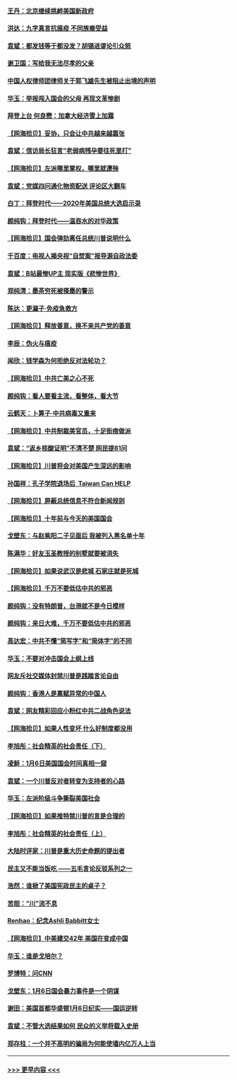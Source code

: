 #### [王丹：北京继续挑衅美国新政府](../pages/nsc993/n12722456.md?t=01311402) 
#### [洪达：九字真言抗瘟疫 不同族裔受益](../pages/nsc993/n12722448.md?t=01311402) 
#### [袁斌：都发钱等于都没发？胡锡进谬论引众怒](../pages/nsc993/n12722393.md?t=01311402) 
#### [谢卫国：写给我无法尽孝的父亲](../pages/nsc993/n12720325.md?t=01311402) 
#### [中国人权律师团律师关于郭飞雄先生被阻止出境的声明](../pages/nsc993/n12720203.md?t=01311402) 
#### [华玉：举报闯入国会的父母 再现文革惨剧](../pages/nsc993/n12719070.md?t=01311402) 
#### [拜登上台 何良懋：加拿大经济雪上加霜](../pages/nsc993/n12718943.md?t=01311402) 
#### [【网海拾贝】妥协，只会让中共越来越嚣张](../pages/nsc993/n12717392.md?t=01311402) 
#### [袁斌：信访局长狂言“老弱病残孕要往死里打”](../pages/nsc993/n12717343.md?t=01311402) 
#### [【网海拾贝】左派哪里掌权，哪里就遭殃](../pages/nsc993/n12715009.md?t=01311402) 
#### [袁斌：党媒四问通化物资配送 评论区大翻车](../pages/nsc993/n12714950.md?t=01311402) 
#### [白丁：拜登时代——2020年美国总统大选启示录](../pages/nsc993/n12714920.md?t=01311402) 
#### [颜纯钩：拜登时代——温吞水的对华政策](../pages/nsc993/n12713245.md?t=01311402) 
#### [【网海拾贝】国会弹劾离任总统川普说明什么](../pages/nsc993/n12712816.md?t=01311402) 
#### [千百度：电视人揭央视“自焚案”报导源自政法委](../pages/nsc993/n12709760.md?t=01311402) 
#### [袁斌：B站最惨UP主 现实版《悲惨世界》](../pages/nsc993/n12709686.md?t=01311402) 
#### [郑纯清：墨茶穷死被搽墨的警示](../pages/nsc993/n12709262.md?t=01311402) 
#### [陈达：更漏子·免疫急救方](../pages/nsc993/n12709244.md?t=01311402) 
#### [【网海拾贝】释放善意，换不来共产党的善意](../pages/nsc993/n12708361.md?t=01311402) 
#### [李辰：伪火与瘟疫](../pages/nsc993/n12707981.md?t=01311402) 
#### [闻欣：钱学森为何拒绝反对法轮功？](../pages/nsc993/n12707407.md?t=01311402) 
#### [【网海拾贝】中共亡美之心不死](../pages/nsc993/n12707621.md?t=01311402) 
#### [颜纯钩：看人要看主流，看整体，看大节](../pages/nsc993/n12707536.md?t=01311402) 
#### [云鹤天：卜算子‧中共病毒又重来](../pages/nsc993/n12707408.md?t=01311402) 
#### [【网海拾贝】中共制裁美官员，十足街痞做派](../pages/nsc993/n12705115.md?t=01311402) 
#### [袁斌：“返乡核酸证明”不清不楚 网民提81问](../pages/nsc993/n12704982.md?t=01311402) 
#### [【网海拾贝】川普将会对美国产生深远的影响](../pages/nsc993/n12703045.md?t=01311402) 
#### [孙国祥：孔子学院退场后  Taiwan Can HELP](../pages/nsc993/n12702430.md?t=01311402) 
#### [【网海拾贝】屏蔽总统信息不符合新闻规则](../pages/nsc993/n12699998.md?t=01311402) 
#### [【网海拾贝】十年前与今天的美国国会](../pages/nsc993/n12696993.md?t=01311402) 
#### [戈壁东：与赵紫阳二子见面后 我被列入黑名单十年](../pages/nsc993/n12696215.md?t=01311402) 
#### [陈满华：好友玉圣教授的别墅就要被消失](../pages/nsc993/n12695411.md?t=01311402) 
#### [【网海拾贝】如果说武汉是悲城 石家庄就是死城](../pages/nsc993/n12694589.md?t=01311402) 
#### [【网海拾贝】千万不要低估中共的邪恶](../pages/nsc993/n12692771.md?t=01311402) 
#### [颜纯钩：没有特朗普，台港就不是今日模样](../pages/nsc993/n12692678.md?t=01311402) 
#### [颜纯钩：来日大难，千万不要低估中共的邪恶](../pages/nsc993/n12692080.md?t=01311402) 
#### [高达宏：中共不懂“简写字”和“简体字”的不同](../pages/nsc993/n12692068.md?t=01311402) 
#### [华玉：不要对冲击国会上纲上线](../pages/nsc993/n12689948.md?t=01311402) 
#### [网友斥社交媒体封禁川普是践踏言论自由](../pages/nsc993/n12687482.md?t=01311402) 
#### [颜纯钩：香港人是禀赋异常的中国人](../pages/nsc993/n12685142.md?t=01311402) 
#### [袁斌：网友精彩回应小粉红中共二战角色说法](../pages/nsc993/n12684994.md?t=01311402) 
#### [【网海拾贝】如果人性变坏 什么好制度都没用](../pages/nsc993/n12683000.md?t=01311402) 
#### [李旭彤：社会精英的社会责任（下）](../pages/nsc993/n12680604.md?t=01311402) 
#### [凌稣：1月6日美国国会时间真相一窥](../pages/nsc993/n12682780.md?t=01311402) 
#### [袁斌：一个川普反对者转变为支持者的心路](../pages/nsc993/n12682700.md?t=01311402) 
#### [华玉：左派阶级斗争撕裂美国社会](../pages/nsc993/n12681226.md?t=01311402) 
#### [【网海拾贝】如果推特禁川普的言是合理的](../pages/nsc993/n12681232.md?t=01311402) 
#### [李旭彤：社会精英的社会责任（上）](../pages/nsc993/n12680501.md?t=01311402) 
#### [大陆时评家：川普是重大历史命题的提出者](../pages/nsc993/n12679904.md?t=01311402) 
#### [民主又不能当饭吃 ——五毛言论反驳系列之一](../pages/nsc993/n12679877.md?t=01311402) 
#### [浩然：谁掀了美国宪政民主的桌子？](../pages/nsc993/n12679850.md?t=01311402) 
#### [苦胆：“川”流不息](../pages/nsc993/n12678388.md?t=01311402) 
#### [Renhao：纪念Ashli Babbitt女士](../pages/nsc993/n12678359.md?t=01311402) 
#### [【网海拾贝】中美建交42年 美国在变成中国](../pages/nsc993/n12678324.md?t=01311402) 
#### [华玉：谁是戈培尔？](../pages/nsc993/n12677515.md?t=01311402) 
#### [罗博特：问CNN](../pages/nsc993/n12677172.md?t=01311402) 
#### [戈壁东：1月6日国会暴力事件是一个阴谋](../pages/nsc993/n12674639.md?t=01311402) 
#### [谢田：美国首都华盛顿1月6日纪实——国运逆转](../pages/nsc993/n12673190.md?t=01311402) 
#### [袁斌：不管大选结果如何 民众的义举将载入史册](../pages/nsc993/n12672787.md?t=01311402) 
#### [郑存柱：一个并不高明的骗局为何能使墙内亿万人上当](../pages/nsc993/n12671449.md?t=01311402) 

----
#### [ >>> 更早内容 <<< ](../indexes/nsc993-earlier.md)

